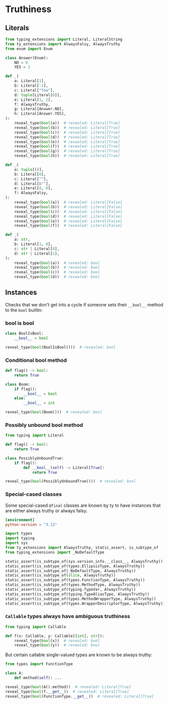 # Truthiness

## Literals

```py
from typing_extensions import Literal, LiteralString
from ty_extensions import AlwaysFalsy, AlwaysTruthy
from enum import Enum

class Answer(Enum):
    NO = 0
    YES = 1

def _(
    a: Literal[1],
    b: Literal[-1],
    c: Literal["foo"],
    d: tuple[Literal[0]],
    e: Literal[1, 2],
    f: AlwaysTruthy,
    g: Literal[Answer.NO],
    h: Literal[Answer.YES],
):
    reveal_type(bool(a))  # revealed: Literal[True]
    reveal_type(bool(b))  # revealed: Literal[True]
    reveal_type(bool(c))  # revealed: Literal[True]
    reveal_type(bool(d))  # revealed: Literal[True]
    reveal_type(bool(e))  # revealed: Literal[True]
    reveal_type(bool(f))  # revealed: Literal[True]
    reveal_type(bool(g))  # revealed: Literal[True]
    reveal_type(bool(h))  # revealed: Literal[True]

def _(
    a: tuple[()],
    b: Literal[0],
    c: Literal[""],
    d: Literal[b""],
    e: Literal[0, 0],
    f: AlwaysFalsy,
):
    reveal_type(bool(a))  # revealed: Literal[False]
    reveal_type(bool(b))  # revealed: Literal[False]
    reveal_type(bool(c))  # revealed: Literal[False]
    reveal_type(bool(d))  # revealed: Literal[False]
    reveal_type(bool(e))  # revealed: Literal[False]
    reveal_type(bool(f))  # revealed: Literal[False]

def _(
    a: str,
    b: Literal[1, 0],
    c: str | Literal[0],
    d: str | Literal[1],
):
    reveal_type(bool(a))  # revealed: bool
    reveal_type(bool(b))  # revealed: bool
    reveal_type(bool(c))  # revealed: bool
    reveal_type(bool(d))  # revealed: bool
```

## Instances

Checks that we don't get into a cycle if someone sets their `__bool__` method to the `bool` builtin:

### __bool__ is bool

```py
class BoolIsBool:
    __bool__ = bool

reveal_type(bool(BoolIsBool()))  # revealed: bool
```

### Conditional __bool__ method

```py
def flag() -> bool:
    return True

class Boom:
    if flag():
        __bool__ = bool
    else:
        __bool__ = int

reveal_type(bool(Boom()))  # revealed: bool
```

### Possibly unbound __bool__ method

```py
from typing import Literal

def flag() -> bool:
    return True

class PossiblyUnboundTrue:
    if flag():
        def __bool__(self) -> Literal[True]:
            return True

reveal_type(bool(PossiblyUnboundTrue()))  # revealed: bool
```

### Special-cased classes

Some special-cased `@final` classes are known by ty to have instances that are either always truthy
or always falsy.

```toml
[environment]
python-version = "3.12"
```

```py
import types
import typing
import sys
from ty_extensions import AlwaysTruthy, static_assert, is_subtype_of
from typing_extensions import _NoDefaultType

static_assert(is_subtype_of(sys.version_info.__class__, AlwaysTruthy))
static_assert(is_subtype_of(types.EllipsisType, AlwaysTruthy))
static_assert(is_subtype_of(_NoDefaultType, AlwaysTruthy))
static_assert(is_subtype_of(slice, AlwaysTruthy))
static_assert(is_subtype_of(types.FunctionType, AlwaysTruthy))
static_assert(is_subtype_of(types.MethodType, AlwaysTruthy))
static_assert(is_subtype_of(typing.TypeVar, AlwaysTruthy))
static_assert(is_subtype_of(typing.TypeAliasType, AlwaysTruthy))
static_assert(is_subtype_of(types.MethodWrapperType, AlwaysTruthy))
static_assert(is_subtype_of(types.WrapperDescriptorType, AlwaysTruthy))
```

### `Callable` types always have ambiguous truthiness

```py
from typing import Callable

def f(x: Callable, y: Callable[[int], str]):
    reveal_type(bool(x))  # revealed: bool
    reveal_type(bool(y))  # revealed: bool
```

But certain callable single-valued types are known to be always truthy:

```py
from types import FunctionType

class A:
    def method(self): ...

reveal_type(bool(A().method))  # revealed: Literal[True]
reveal_type(bool(f.__get__))  # revealed: Literal[True]
reveal_type(bool(FunctionType.__get__))  # revealed: Literal[True]
```
